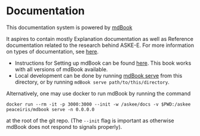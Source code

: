 # Documentation

This documentation system is powered by [mdBook](https://rust-lang.github.io/mdBook/)

It aspires to contain mostly Explanation documentation as well as Reference documentation related to the research behind ASKE-E.
For more information on types of documentation, see [here](https://documentation.divio.com/).

- Instructions for Setting up mdBook can be found [here](https://rust-lang.github.io/mdBook/cli/index.html).
  This book works with all versions of mdBook available.
- Local development can be done by running [mdBook serve](https://rust-lang.github.io/mdBook/cli/serve.html) from this directory, or by running `mdBook serve path/to/this/directory`.

Alternatively, one may use docker to run mdBook by running the command

```
docker run --rm -it -p 3000:3000 --init -w /askee/docs -v $PWD:/askee peaceiris/mdbook serve -n 0.0.0.0
```

at the root of the git repo.
(The `--init` flag is important as otherwise mdBook does not respond to signals properly).
